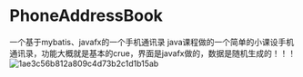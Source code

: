 # PhoneAddressBook
一个基于mybatis、javafx的一个手机通讯录
java课程做的一个简单的小课设手机通讯录，功能大概就是基本的crue，界面是javafx做的，数据是随机生成的！！！
![1ae3c56b812a809c4d73b2c1d1b15ab](https://user-images.githubusercontent.com/53937303/116228313-b429e480-a787-11eb-8b2d-73272d148714.png)
